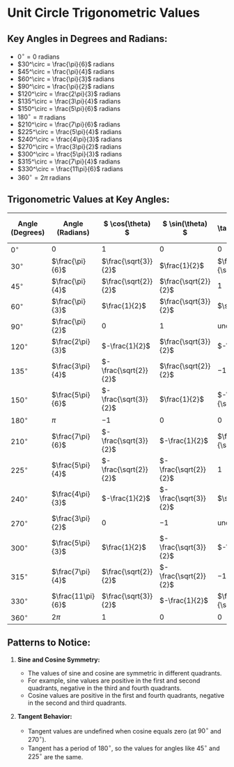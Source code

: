 # Unit Circle Trigonometric Values

## Key Angles in Degrees and Radians:

- $0^\circ = 0$ radians
- $30^\circ = \frac{\pi}{6}$ radians
- $45^\circ = \frac{\pi}{4}$ radians
- $60^\circ = \frac{\pi}{3}$ radians
- $90^\circ = \frac{\pi}{2}$ radians
- $120^\circ = \frac{2\pi}{3}$ radians
- $135^\circ = \frac{3\pi}{4}$ radians
- $150^\circ = \frac{5\pi}{6}$ radians
- $180^\circ = \pi$ radians
- $210^\circ = \frac{7\pi}{6}$ radians
- $225^\circ = \frac{5\pi}{4}$ radians
- $240^\circ = \frac{4\pi}{3}$ radians
- $270^\circ = \frac{3\pi}{2}$ radians
- $300^\circ = \frac{5\pi}{3}$ radians
- $315^\circ = \frac{7\pi}{4}$ radians
- $330^\circ = \frac{11\pi}{6}$ radians
- $360^\circ = 2\pi$ radians

## Trigonometric Values at Key Angles:

| Angle (Degrees) | Angle (Radians)   | $ \cos(\theta) $      | $ \sin(\theta) $      | $ \tan(\theta) $      |
| --------------- | ----------------- | --------------------- | --------------------- | --------------------- |
| $0^\circ$       | $0$               | $1$                   | $0$                   | $0$                   |
| $30^\circ$      | $\frac{\pi}{6}$   | $\frac{\sqrt{3}}{2}$  | $\frac{1}{2}$         | $\frac{1}{\sqrt{3}}$  |
| $45^\circ$      | $\frac{\pi}{4}$   | $\frac{\sqrt{2}}{2}$  | $\frac{\sqrt{2}}{2}$  | $1$                   |
| $60^\circ$      | $\frac{\pi}{3}$   | $\frac{1}{2}$         | $\frac{\sqrt{3}}{2}$  | $\sqrt{3}$            |
| $90^\circ$      | $\frac{\pi}{2}$   | $0$                   | $1$                   | $\text{undefined}$    |
| $120^\circ$     | $\frac{2\pi}{3}$  | $-\frac{1}{2}$        | $\frac{\sqrt{3}}{2}$  | $-\sqrt{3}$           |
| $135^\circ$     | $\frac{3\pi}{4}$  | $-\frac{\sqrt{2}}{2}$ | $\frac{\sqrt{2}}{2}$  | $-1$                  |
| $150^\circ$     | $\frac{5\pi}{6}$  | $-\frac{\sqrt{3}}{2}$ | $\frac{1}{2}$         | $-\frac{1}{\sqrt{3}}$ |
| $180^\circ$     | $\pi$             | $-1$                  | $0$                   | $0$                   |
| $210^\circ$     | $\frac{7\pi}{6}$  | $-\frac{\sqrt{3}}{2}$ | $-\frac{1}{2}$        | $\frac{1}{\sqrt{3}}$  |
| $225^\circ$     | $\frac{5\pi}{4}$  | $-\frac{\sqrt{2}}{2}$ | $-\frac{\sqrt{2}}{2}$ | $1$                   |
| $240^\circ$     | $\frac{4\pi}{3}$  | $-\frac{1}{2}$        | $-\frac{\sqrt{3}}{2}$ | $\sqrt{3}$            |
| $270^\circ$     | $\frac{3\pi}{2}$  | $0$                   | $-1$                  | $\text{undefined}$    |
| $300^\circ$     | $\frac{5\pi}{3}$  | $\frac{1}{2}$         | $-\frac{\sqrt{3}}{2}$ | $-\sqrt{3}$           |
| $315^\circ$     | $\frac{7\pi}{4}$  | $\frac{\sqrt{2}}{2}$  | $-\frac{\sqrt{2}}{2}$ | $-1$                  |
| $330^\circ$     | $\frac{11\pi}{6}$ | $\frac{\sqrt{3}}{2}$  | $-\frac{1}{2}$        | $\frac{1}{\sqrt{3}}$  |
| $360^\circ$     | $2\pi$            | $1$                   | $0$                   | $0$                   |

## Patterns to Notice:

1. **Sine and Cosine Symmetry:**
   - The values of sine and cosine are symmetric in different quadrants.
   - For example, sine values are positive in the first and second quadrants,
     negative in the third and fourth quadrants.
   - Cosine values are positive in the first and fourth quadrants, negative in
     the second and third quadrants.

2. **Tangent Behavior:**
   - Tangent values are undefined when cosine equals zero (at $90^\circ$ and
     $270^\circ$).
   - Tangent has a period of $180^\circ$, so the values for angles like
     $45^\circ$ and $225^\circ$ are the same.
